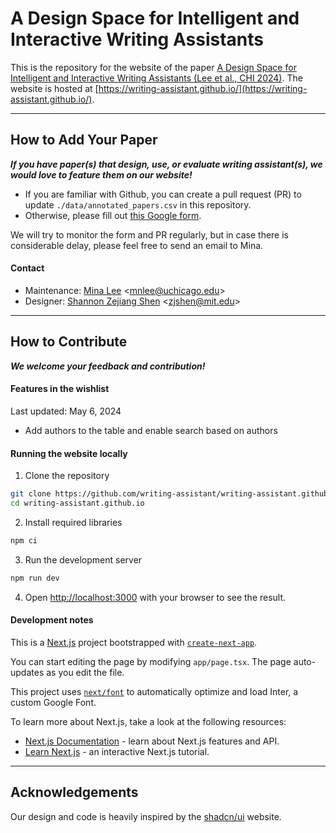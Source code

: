 # A Design Space for Intelligent and Interactive Writing Assistants

This is the repository for the website of the paper [A Design Space for Intelligent and Interactive Writing Assistants (Lee et al., CHI 2024)](https://arxiv.org/abs/2403.14117). The website is hosted at [https://writing-assistant.github.io/](https://writing-assistant.github.io/).

---

## How to Add Your Paper

***If you have paper(s) that design, use, or evaluate writing assistant(s), we would love to feature them on our website!***

* If you are familiar with Github, you can create a pull request (PR) to update `./data/annotated_papers.csv` in this repository.
* Otherwise, please fill out [this Google form](https://forms.gle/auceKL8yv9t1pgJaA).

We will try to monitor the form and PR regularly, but in case there is considerable delay, please feel free to send an email to Mina.

#### Contact

* Maintenance: [Mina Lee](https://minalee.info/) \<mnlee@uchicago.edu\>
* Designer: [Shannon Zejiang Shen](https://www.szj.io/) \<zjshen@mit.edu\>

---

## How to Contribute

***We welcome your feedback and contribution!***

#### Features in the wishlist 
Last updated: May 6, 2024

* Add authors to the table and enable search based on authors

#### Running the website locally

1. Clone the repository

```bash
git clone https://github.com/writing-assistant/writing-assistant.github.io.git
cd writing-assistant.github.io
```

2. Install required libraries

```bash
npm ci
```

3. Run the development server

```bash
npm run dev
```

4. Open [http://localhost:3000](http://localhost:3000) with your browser to see the result.

#### Development notes

This is a [Next.js](https://nextjs.org/) project bootstrapped with [`create-next-app`](https://github.com/vercel/next.js/tree/canary/packages/create-next-app).

You can start editing the page by modifying `app/page.tsx`. The page auto-updates as you edit the file.

This project uses [`next/font`](https://nextjs.org/docs/basic-features/font-optimization) to automatically optimize and load Inter, a custom Google Font.

To learn more about Next.js, take a look at the following resources:

- [Next.js Documentation](https://nextjs.org/docs) - learn about Next.js features and API.
- [Learn Next.js](https://nextjs.org/learn) - an interactive Next.js tutorial.

---

## Acknowledgements

Our design and code is heavily inspired by the [shadcn/ui](https://ui.shadcn.com/) website. 
